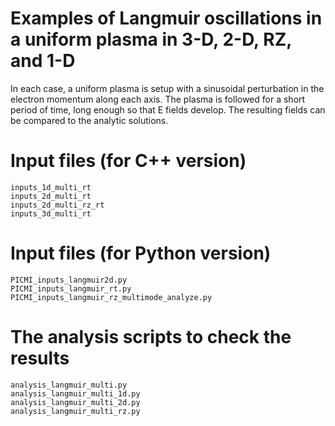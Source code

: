 # Examples of Langmuir oscillations in a uniform plasma in 3-D, 2-D, RZ, and 1-D

In each case, a uniform plasma is setup with a sinusoidal perturbation in the
electron momentum along each axis. The plasma is followed for a short period
of time, long enough so that E fields develop. The resulting fields can be
compared to the analytic solutions.

# Input files (for C++ version)

    inputs_1d_multi_rt
    inputs_2d_multi_rt
    inputs_2d_multi_rz_rt
    inputs_3d_multi_rt

# Input files (for Python version)

    PICMI_inputs_langmuir2d.py
    PICMI_inputs_langmuir_rt.py
    PICMI_inputs_langmuir_rz_multimode_analyze.py

# The analysis scripts to check the results

    analysis_langmuir_multi.py
    analysis_langmuir_multi_1d.py
    analysis_langmuir_multi_2d.py
    analysis_langmuir_multi_rz.py
